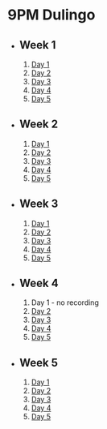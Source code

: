 # 9PM Dulingo 

- ## Week 1

   1. [Day 1](https://www.facebook.com/iCodeguru/videos/719636880286372/)
   2. [Day 2]()
   3. [Day 3](https://www.facebook.com/iCodeguru/videos/371801772422225)
   4. [Day 4](https://www.facebook.com/iCodeguru/videos/2650706315088015)
   5. [Day 5](https://www.facebook.com/iCodeguru/videos/380131284883534)

- ## Week 2

   1. [Day 1]()
   2. [Day 2]()
   3. [Day 3](https://www.facebook.com/iCodeguru/videos/385691497580184)
   4. [Day 4](https://www.facebook.com/iCodeguru/videos/1607119626781233)
   5. [Day 5](https://www.facebook.com/iCodeguru/videos/7778915685452106)

- ## Week 3

   1. [Day 1](https://www.facebook.com/iCodeguru/videos/719215257086835)
   2. [Day 2](https://www.facebook.com/iCodeguru/videos/602362738759966)
   3. [Day 3](https://www.facebook.com/iCodeguru/videos/1592974438121385)
   4. [Day 4](https://www.facebook.com/iCodeguru/videos/923346539332496)
   5. [Day 5](https://www.facebook.com/iCodeguru/videos/825272939385505)

- ## Week 4

   1. Day 1 - no recording
   2. [Day 2](https://www.facebook.com/iCodeguru/videos/769561598130533)
   3. [Day 3](https://www.facebook.com/iCodeguru/videos/2365189240537256)
   4. [Day 4](https://www.facebook.com/iCodeguru/videos/1468617823745945)
   5. [Day 5](https://www.facebook.com/iCodeguru/videos/3667568273485167)

- ## Week 5

   1. [Day 1](https://www.facebook.com/iCodeguru/videos/924146959085415)
   2. [Day 2](https://www.facebook.com/iCodeguru/videos/1101997754424753)
   3. [Day 3]()
   4. [Day 4](https://www.facebook.com/iCodeguru/videos/472387198448580)
   5. [Day 5](https://www.facebook.com/iCodeguru/videos/1513664595884067)